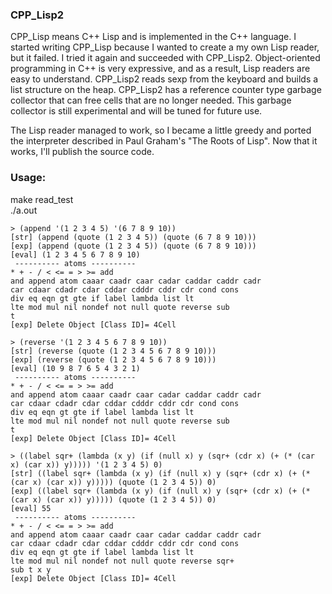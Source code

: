 ### CPP_Lisp2

CPP_Lisp means C++ Lisp and is implemented in the C++ language.
I started writing CPP_Lisp because I wanted to create a my own Lisp reader, but it failed.
I tried it again and succeeded with CPP_Lisp2.
Object-oriented programming in C++ is very expressive, and as a result, Lisp readers are easy to understand.
CPP_Lisp2 reads sexp from the keyboard and builds a list structure on the heap.
CPP_Lisp2 has a reference counter type garbage collector that can free cells that are no longer needed.
This garbage collector is still experimental and will be tuned for future use.

The Lisp reader managed to work, so I became a little greedy and ported the interpreter described in Paul Graham's "The Roots of Lisp".
Now that it works, I'll publish the source code.

### Usage:
make read_test  
./a.out  
```
> (append '(1 2 3 4 5) '(6 7 8 9 10))
[str] (append (quote (1 2 3 4 5)) (quote (6 7 8 9 10)))
[exp] (append (quote (1 2 3 4 5)) (quote (6 7 8 9 10)))
[eval] (1 2 3 4 5 6 7 8 9 10)
 ---------- atoms ----------
* + - / < <= = > >= add
and append atom caaar caadr caar cadar caddar caddr cadr
car cdaar cdadr cdar cddar cdddr cddr cdr cond cons
div eq eqn gt gte if label lambda list lt
lte mod mul nil nondef not null quote reverse sub
t
[exp] Delete Object [Class ID]= 4Cell

> (reverse '(1 2 3 4 5 6 7 8 9 10))
[str] (reverse (quote (1 2 3 4 5 6 7 8 9 10)))
[exp] (reverse (quote (1 2 3 4 5 6 7 8 9 10)))
[eval] (10 9 8 7 6 5 4 3 2 1)
 ---------- atoms ----------
* + - / < <= = > >= add
and append atom caaar caadr caar cadar caddar caddr cadr
car cdaar cdadr cdar cddar cdddr cddr cdr cond cons
div eq eqn gt gte if label lambda list lt
lte mod mul nil nondef not null quote reverse sub
t
[exp] Delete Object [Class ID]= 4Cell

> ((label sqr+ (lambda (x y) (if (null x) y (sqr+ (cdr x) (+ (* (car x) (car x)) y))))) '(1 2 3 4 5) 0)
[str] ((label sqr+ (lambda (x y) (if (null x) y (sqr+ (cdr x) (+ (* (car x) (car x)) y))))) (quote (1 2 3 4 5)) 0)
[exp] ((label sqr+ (lambda (x y) (if (null x) y (sqr+ (cdr x) (+ (* (car x) (car x)) y))))) (quote (1 2 3 4 5)) 0)
[eval] 55
 ---------- atoms ----------
* + - / < <= = > >= add
and append atom caaar caadr caar cadar caddar caddr cadr
car cdaar cdadr cdar cddar cdddr cddr cdr cond cons
div eq eqn gt gte if label lambda list lt
lte mod mul nil nondef not null quote reverse sqr+
sub t x y
[exp] Delete Object [Class ID]= 4Cell
```
